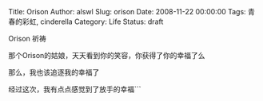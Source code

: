 Title: Orison
Author: alswl
Slug: orison
Date: 2008-11-22 00:00:00
Tags: 青春的彩虹, cinderella
Category: Life
Status: draft

Orison 祈祷

  
那个Orison的姑娘，天天看到你的笑容，你获得了你的幸福了么

  
那么，我也该追逐我的幸福了

  
经过这次，我有点点感觉到了放手的幸福```

